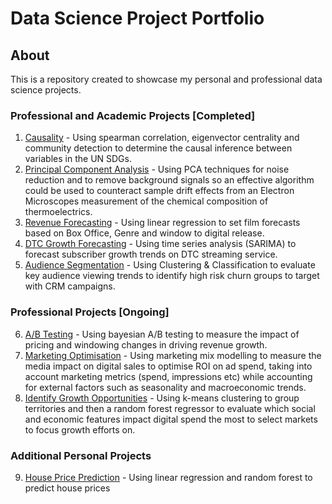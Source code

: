 # Data Science Project Portfolio

## About
This is a repository created to showcase my personal and professional data science projects.

### Professional and Academic Projects [Completed]
1. [Causality](https://github.com/BNAKP/DSPortfolio/tree/main/Causality) - Using spearman correlation, eigenvector centrality and community detection to determine the causal inference between variables in the UN SDGs.
2. [Principal Component Analysis](https://github.com/BNAKP/DSPortfolio/tree/main/Principal%20Component%20Analysis) - Using PCA techniques for noise reduction and to remove background signals so an effective algorithm could be used to counteract sample drift effects from an Electron Microscopes measurement of the chemical composition of thermoelectrics.
3. [Revenue Forecasting](https://github.com/BNAKP/DS_Portfolio/tree/main/Revenue%20Forecasting) - Using linear regression to set film forecasts based on Box Office, Genre and window to digital release.
4. [DTC Growth Forecasting](https://github.com/BNAKP/DS_Portfolio/tree/main/Growth%20Forecasting) - Using time series analysis (SARIMA) to forecast subscriber growth trends on DTC streaming service.
5. [Audience Segmentation](https://github.com/BNAKP/DS_Portfolio/tree/main/Audience%20Segmentation) - Using Clustering & Classification to evaluate key audience viewing trends to identify high risk churn groups to target with CRM campaigns.

### Professional Projects [Ongoing]
6. [A/B Testing](https://github.com/BNAKP/DS_Portfolio/tree/main/AB%20Testing) - Using bayesian A/B testing to measure the impact of pricing and windowing changes in driving revenue growth.
7. [Marketing Optimisation](https://github.com/BNAKP/DS_Portfolio/tree/main/Marketing%20Optimisation) - Using marketing mix modelling to measure the media impact on digital sales to optimise ROI on ad spend, taking into account marketing metrics (spend, impressions etc) while accounting for external factors such as seasonality and macroeconomic trends.
8. [Identify Growth Opportunities](https://github.com/BNAKP/DS_Portfolio/tree/main/Growth%20Opportunities) - Using k-means clustering to group territories and then a random forest regressor to evaluate which social and economic features impact digital spend the most to select markets to focus growth efforts on.

### Additional Personal Projects
9. [House Price Prediction](https://github.com/BNAKP/DS_Portfolio/tree/main/Practice%20Projects/House%20Price%20Prediction) - Using linear regression and random forest to predict house prices
